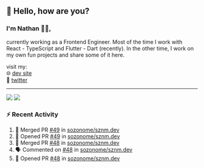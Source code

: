 ## 👋 Hello, how are you? 

### I'm Nathan 👨‍💻,

currently working as a Frontend Engineer. Most of the time I work with React - TypeScript and Flutter - Dart (recently). 
In the other time, I work on my own fun projects and share some of it here.

visit my:<br/>
🌐 [dev site](https://sznm.dev)<br/>
🦜 [twitter](https://twitter.com/sozonome)

---

![](https://komarev.com/ghpvc/?username=sozonome&color=grey)
![](https://hit.yhype.me/github/profile?user_id=17046154)

### :zap: Recent Activity

<!--START_SECTION:activity-->
1. 🎉 Merged PR [#49](https://github.com/sozonome/sznm.dev/pull/49) in [sozonome/sznm.dev](https://github.com/sozonome/sznm.dev)
2. 💪 Opened PR [#49](https://github.com/sozonome/sznm.dev/pull/49) in [sozonome/sznm.dev](https://github.com/sozonome/sznm.dev)
3. 🎉 Merged PR [#48](https://github.com/sozonome/sznm.dev/pull/48) in [sozonome/sznm.dev](https://github.com/sozonome/sznm.dev)
4. 🗣 Commented on [#48](https://github.com/sozonome/sznm.dev/issues/48) in [sozonome/sznm.dev](https://github.com/sozonome/sznm.dev)
5. 💪 Opened PR [#48](https://github.com/sozonome/sznm.dev/pull/48) in [sozonome/sznm.dev](https://github.com/sozonome/sznm.dev)
<!--END_SECTION:activity-->

